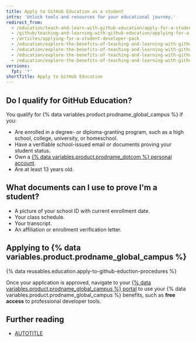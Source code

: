 ```yaml
---
title: Apply to GitHub Education as a student
intro: 'Unlock tools and resources for your educational journey.'
redirect_from:
  - /education/teach-and-learn-with-github-education/apply-for-a-student-developer-pack
  - /github/teaching-and-learning-with-github-education/applying-for-a-student-developer-pack
  - /articles/applying-for-a-student-developer-pack
  - /education/explore-the-benefits-of-teaching-and-learning-with-github-education/apply-for-a-student-developer-pack
  - /education/explore-the-benefits-of-teaching-and-learning-with-github-education/use-github-for-your-schoolwork/apply-for-a-student-developer-pack
  - /education/explore-the-benefits-of-teaching-and-learning-with-github-education/github-global-campus-for-students/apply-to-github-global-campus-as-a-student
  - /education/explore-the-benefits-of-teaching-and-learning-with-github-education/github-education-for-students/apply-to-github-education-as-a-student
versions:
  fpt: '*'
shortTitle: Apply to GitHub Education
---
```


## Do I qualify for GitHub Education?

You qualify for {% data variables.product.prodname_global_campus %} if you:

* Are enrolled in a degree- or diploma-granting program, such as a high school, college, university, or homeschool.
* Have a verifiable school-issued email or documents proving your student status.
* Own a [{% data variables.product.prodname_dotcom %} personal account](/get-started/start-your-journey/creating-an-account-on-github).
* Are at least 13 years old.

## What documents can I use to prove I'm a student?

* A picture of your school ID with current enrollment date.
* Your class schedule.
* Your transcript.
* An affiliation or enrollment verification letter.

## Applying to {% data variables.product.prodname_global_campus %}

{% data reusables.education.apply-to-github-eduction-procedures %}

Once your application is approved, navigate to your [{% data variables.product.prodname_global_campus %} portal](https://github.com/education) to use your {% data variables.product.prodname_global_campus %} benefits, such as **free access** to professional developer tools.

## Further reading

* [AUTOTITLE](/education/explore-the-benefits-of-teaching-and-learning-with-github-education/github-global-campus-for-students/why-wasnt-my-application-to-global-campus-for-students-approved)
